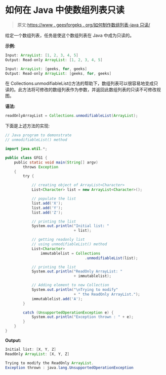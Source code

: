 # 如何在 Java 中使数组列表只读

> 原文:[https://www . geesforgeks . org/如何制作数组列表-java 只读/](https://www.geeksforgeeks.org/how-to-make-an-arraylist-read-only-in-java/)

给定一个数组列表，任务是使这个数组列表在 Java 中成为只读的。

**示例:**

```java
Input: ArrayList: [1, 2, 3, 4, 5]
Output: Read-only ArrayList: [1, 2, 3, 4, 5] 

Input: ArrayList: [geeks, for, geeks]
Output: Read-only ArrayList: [geeks, for, geeks]

```

在 Collections.unmodifiableList()方法的帮助下，数组列表可以很容易地变成只读的。此方法将可修改的数组列表作为参数，并返回此数组列表的只读不可修改视图。

**语法:**

```java
readOnlyArrayList = Collections.unmodifiableList(ArrayList);
```

下面是上述方法的实现:

```java
// Java program to demonstrate
// unmodifiableList() method

import java.util.*;

public class GFG1 {
    public static void main(String[] argv)
        throws Exception
    {
        try {

            // creating object of ArrayList<Character>
            List<Character> list = new ArrayList<Character>();

            // populate the list
            list.add('X');
            list.add('Y');
            list.add('Z');

            // printing the list
            System.out.println("Initial list: "
                               + list);

            // getting readonly list
            // using unmodifiableList() method
            List<Character>
                immutablelist = Collections
                                    .unmodifiableList(list);

            // printing the list
            System.out.println("ReadOnly ArrayList: "
                               + immutablelist);

            // Adding element to new Collection
            System.out.println("\nTrying to modify"
                               + " the ReadOnly ArrayList.");
            immutablelist.add('A');
        }

        catch (UnsupportedOperationException e) {
            System.out.println("Exception thrown : " + e);
        }
    }
}
```

**Output:**

```java
Initial list: [X, Y, Z]
ReadOnly ArrayList: [X, Y, Z]

Trying to modify the ReadOnly ArrayList.
Exception thrown : java.lang.UnsupportedOperationException

```